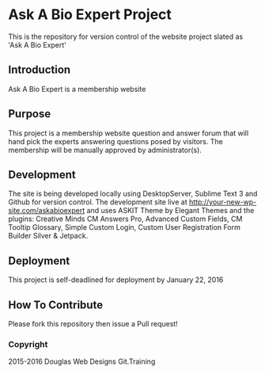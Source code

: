 # Ask A Bio Expert Project

This is the repository for version control
of the website project slated as 'Ask A Bio Expert'

## Introduction

Ask A Bio Expert is a membership website

## Purpose

This project is a membership website question and answer forum that will hand pick the experts answering questions posed by visitors. The membership will be manually approved by administrator(s).

## Development

The site is being developed locally using DesktopServer, Sublime Text 3 and Github for version control. The development site live at http://your-new-wp-site.com/askabioexpert and uses ASKIT Theme by Elegant Themes and the plugins: Creative Minds CM Answers Pro, Advanced Custom Fields, CM Tooltip Glossary, Simple Custom Login, Custom User Registration Form Builder Silver & Jetpack. 

## Deployment

This project is self-deadlined for deployment by January 22, 2016

## How To Contribute

Please fork this repository then issue a Pull request!

### Copyright

2015-2016 Douglas Web Designs Git.Training
